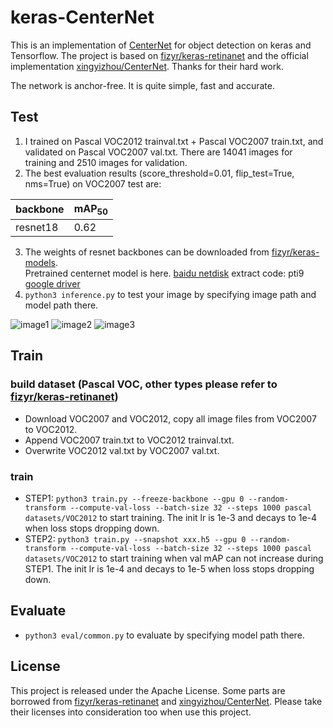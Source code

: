 # keras-CenterNet
This is an implementation of [CenterNet](https://arxiv.org/abs/1904.07850) for object detection on keras and Tensorflow. The project is based on [fizyr/keras-retinanet](https://github.com/fizyr/keras-retinanet)
and the official implementation [xingyizhou/CenterNet](https://github.com/xingyizhou/CenterNet). 
Thanks for their hard work. 

The network is anchor-free. It is quite simple, fast and accurate. 

## Test
1. I trained on Pascal VOC2012 trainval.txt + Pascal VOC2007 train.txt, and validated on Pascal VOC2007 val.txt. There are 14041 images for training and 2510 images for validation.
2. The best evaluation results (score_threshold=0.01, flip_test=True, nms=True) on VOC2007 test are: 

| backbone | mAP<sub>50</sub> |
| ---- | ---- |
| resnet18 | 0.62 | 

3. The weights of resnet backbones can be downloaded from [fizyr/keras-models](https://github.com/fizyr/keras-models/releases).  
Pretrained centernet model is here. [baidu netdisk](https://pan.baidu.com/s/1nZz7PBIwshep5xXm-HrNCQ) extract code: pti9 [google driver](https://drive.google.com/open?id=150A04vG3AT8TC02_gBnR1oHMMJh6VFbv)
4. `python3 inference.py` to test your image by specifying image path and model path there. 

![image1](test/000002.jpg) 
![image2](test/000006.jpg)
![image3](test/000010.jpg)


## Train
### build dataset (Pascal VOC, other types please refer to [fizyr/keras-retinanet](https://github.com/fizyr/keras-retinanet))
* Download VOC2007 and VOC2012, copy all image files from VOC2007 to VOC2012.
* Append VOC2007 train.txt to VOC2012 trainval.txt.
* Overwrite VOC2012 val.txt by VOC2007 val.txt.
### train
* STEP1: `python3 train.py --freeze-backbone --gpu 0 --random-transform --compute-val-loss --batch-size 32 --steps 1000 pascal datasets/VOC2012` to start training. The init lr is 1e-3 and decays to 1e-4 when loss stops dropping down.
* STEP2: `python3 train.py --snapshot xxx.h5 --gpu 0 --random-transform --compute-val-loss --batch-size 32 --steps 1000 pascal datasets/VOC2012` to start training when val mAP can not increase during STEP1. The init lr is 1e-4 and decays to 1e-5 when loss stops dropping down.
## Evaluate
* `python3 eval/common.py` to evaluate by specifying model path there.

## License
This project is released under the Apache License. Some parts are borrowed from [fizyr/keras-retinanet](https://github.com/fizyr/keras-retinanet)
and [xingyizhou/CenterNet](https://github.com/xingyizhou/CenterNet). Please take their licenses into consideration too when use this project.
